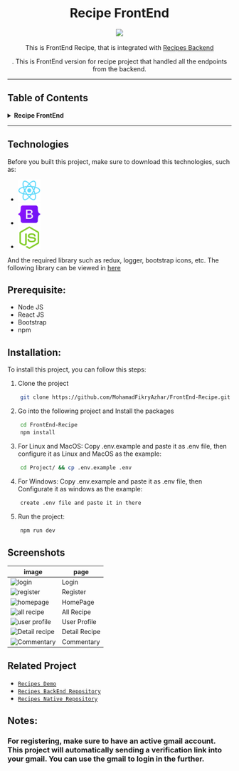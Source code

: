 <div align="center">
    <h1>Recipe FrontEnd</h1>
    <image src="https://github.com/MohamadFikryAzhar/RecipeMobile/blob/main/src/assets/pijarfoodbootsplash.png" width="230">
    <p>This is FrontEnd Recipe, that is integrated with <a href="https://github.com/MohamadFikryAzhar/BackEnd-Recipe">Recipes Backend</a></p>. This is FrontEnd version for recipe project that handled all the endpoints from the backend.</p>
</div>

---

## Table of Contents

<details>
  <summary><strong>Recipe FrontEnd</strong></summary>

  1. [Overview](#overview)
  2. [Technologies](#technologies)
  3. [Prerequisite](#prerequisite)
  4. [Installation](#installation)
  5. [Screenshots](#screenshots)
  5. [Related Project](#related-project)
  6. [Notes](#notes)

</details>

  
---

## Technologies

<div align="left">
    Before you built this project, make sure to download this technologies, such as:
    <ul>
        <li><a href="https://react.dev/"><img src="https://github.com/devicons/devicon/blob/master/icons/react/react-original.svg" alt="React JS" width="50"></a></li>
        <li><a href="https://getbootstrap.com/"><img src="https://github.com/devicons/devicon/blob/master/icons/bootstrap/bootstrap-original.svg" alt="Bootstrap" width="50"></a></li>
        <li><a href="https://nodejs.org/en"><img src="https://github.com/devicons/devicon/blob/master/icons/nodejs/nodejs-original.svg" alt="nodejs" width="50"></a></li>
    </ul>
    And the required library such as redux, logger, bootstrap icons, etc. The following library can be viewed in <a href="https://github.com/MohamadFikryAzhar/FrontEnd-Recipe/blob/main/package.json">here</a>
</div>

## Prerequisite:
- Node JS
- React JS
- Bootstrap
- npm

## Installation:

To install this project, you can follow this steps:

1. Clone the project 
```sh
    git clone https://github.com/MohamadFikryAzhar/FrontEnd-Recipe.git
```
2. Go into the following project and Install the packages 
```sh
    cd FrontEnd-Recipe
    npm install
```
3. For Linux and MacOS:
    Copy .env.example and paste it as .env file, then configure it as Linux and MacOS as the example:
```sh
    cd Project/ && cp .env.example .env
```
4. For Windows:
    Copy .env.example and paste it as .env file, then Configurate it as windows as the example:
```sh
    create .env file and paste it in there
```
5. Run the project:
```sh
    npm run dev
```

## Screenshots

| image    |    page    |
|----------|------------|
| ![login](https://github.com/MohamadFikryAzhar/preview/blob/main/ss2.png) | Login | 
| ![register](https://github.com/MohamadFikryAzhar/preview/blob/main/ss3.png) | Register | 
| ![homepage](https://github.com/MohamadFikryAzhar/preview/blob/main/ss1.png) | HomePage |
| ![all recipe](https://github.com/MohamadFikryAzhar/preview/blob/main/ss4.png) | All Recipe | 
| ![user profile](https://github.com/MohamadFikryAzhar/preview/blob/main/ss5.png) | User Profile | 
| ![Detail recipe](https://github.com/MohamadFikryAzhar/preview/blob/main/ss6.png) | Detail Recipe | 
| ![Commentary](https://github.com/MohamadFikryAzhar/preview/blob/main/ss7.png) | Commentary | 


## Related Project
* [`Recipes Demo`](https://food-recipe-website-nine.vercel.app)
* [`Recipes BackEnd Repository`](https://github.com/MohamadFikryAzhar/BackEnd-Recipe.git)
* [`Recipes Native Repository`](https://github.com/MohamadFikryAzhar/RecipeMobile.git)

## Notes:
### For registering, make sure to have an active gmail account. This project will automatically sending a verification link into your gmail. You can use the gmail to login in the further.